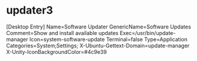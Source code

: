 # updater3
[Desktop Entry] Name=Software Updater GenericName=Software Updates Comment=Show and install available updates Exec=/usr/bin/update-manager Icon=system-software-update Terminal=false Type=Application Categories=System;Settings; X-Ubuntu-Gettext-Domain=update-manager X-Unity-IconBackgroundColor=#4c9e39
